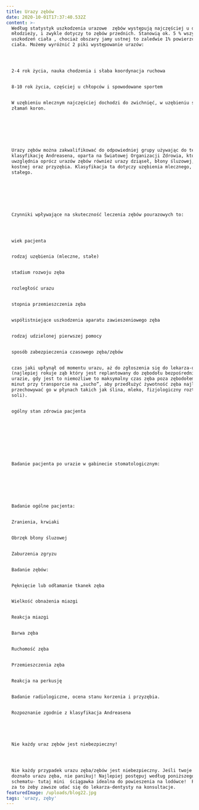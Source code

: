```yaml
---
title: Urazy zębów
date: 2020-10-01T17:37:40.532Z
content: >-
  Według statystyk uszkodzenia urazowe  zębów występują najczęściej u dzieci i
  młodzieży, i zwykle dotyczy to zębów przednich. Stanowią ok. 5 % wszystkich
  uszkodzeń ciała , chociaż obszary jamy ustnej to zaledwie 1% powierzchni
  ciała. Możemy wyróżnić 2 piki występowanie urazów:




  2-4 rok życia, nauka chodzenia i słaba koordynacja ruchowa


  8-10 rok życia, częściej u chłopców i spowodowane sportem


  W uzębieniu mlecznym najczęściej dochodzi do zwichnięć, w uzębieniu stałym do
  złamań koron.



   



  Urazy zębów można zakwalifikować do odpowiedniej grupy używając do tego
  klasyfikację Andreasena, oparta na Światowej Organizacji Zdrowia, która
  uwzględnia oprócz urazów zębów również urazy dziąseł, błony śluzowej, tkanki
  kostnej oraz przyzębia. Klasyfikacja ta dotyczy uzębienia mlecznego, jak i
  stałego.



   



  Czynniki wpływające na skuteczność leczenia zębów pourazowych to:




  wiek pacjenta


  rodzaj uzębienia (mleczne, stałe)


  stadium rozwoju zęba


  rozległość urazu


  stopnia przemieszczenia zęba


  współistniejące uszkodzenia aparatu zawieszeniowego zęba


  rodzaj udzielonej pierwszej pomocy


  sposób zabezpieczenia czasowego zęba/zębów


  czas jaki upłynął od momentu urazu, aż do zgłoszenia się do lekarza-dentysty
  (najlepiej rokuje ząb który jest replantowany do zębodołu bezpośrednio po
  urazie, gdy jest to niemożliwe to maksymalny czas zęba poza zębodołem to 30
  minut przy transporcie na „sucho”, aby przedłużyć żywotność zęba najlepiej
  przechowywać go w płynach takich jak ślina, mleko, fizjologiczny roztwór
  soli).


  ogólny stan zdrowia pacjenta

   



   



  Badanie pacjenta po urazie w gabinecie stomatologicznym:



   



  Badanie ogólne pacjenta:


  Zranienia, krwiaki


  Obrzęk błony śluzowej


  Zaburzenia zgryzu


  Badanie zębów:


  Pęknięcie lub odłamanie tkanek zęba


  Wielkość obnażenia miazgi


  Reakcja miazgi


  Barwa zęba


  Ruchomość zęba


  Przemieszczenia zęba


  Reakcja na perkusję


  Badanie radiologiczne, ocena stanu korzenia i przyzębia.


  Rozpoznanie zgodnie z klasyfikacja Andreasena

   



  Nie każdy uraz zębów jest niebezpieczny!




  Nie każdy przypadek urazu zęba/zębów jest niebezpieczny. Jeśli twoje dziecko
  doznało urazu zęba, nie panikuj! Najlepiej postępuj według poniższego
  schematu- tutaj mini  ściągawka idealna do powieszenia na lodówce!  Pamiętaj
  za to żeby zawsze udać się do lekarza-dentysty na konsultacje.
featuredImage: /uploads/blog22.jpg
tags: 'urazy, zęby'
---
```


